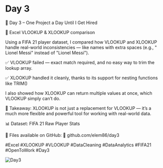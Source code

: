 # Day 3

🎯 Day 3 – One Project a Day Until I Get Hired

🧩 Excel VLOOKUP & XLOOKUP comparison

Using a FIFA 21 player dataset, I compared how VLOOKUP and XLOOKUP handle real-world inconsistencies — like names with extra spaces (e.g., " Lionel Messi" instead of "Lionel Messi").

✅ VLOOKUP failed — exact match required, and no easy way to trim the lookup array.

✅ XLOOKUP handled it cleanly, thanks to its support for nesting functions like TRIM()

I also showed how XLOOKUP can return multiple values at once, which VLOOKUP simply can’t do.

🧠 Takeaway: XLOOKUP is not just a replacement for VLOOKUP — it’s a much more flexible and powerful tool for working with real-world data.

📊 Dataset: FIFA 21 Raw Player Stats

📂 Files available on GitHub:
🔗 github.com/elem86/day3

#Excel #XLOOKUP #VLOOKUP #DataCleaning #DataAnalytics #FIFA21 #OpenToWork #Day3

![Day3](https://github.com/user-attachments/assets/cbd589c4-8ce9-44dd-a7c9-613301be1bc5)
